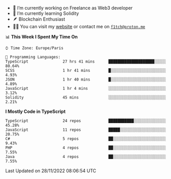 - 🔭 I’m currently working on Freelance as Web3 developer
- 🌱 I’m currently learning Solidity
- 🪶 Blockchain Enthusiast
- 👨‍💻 You can visit my [website](https://f1tch.xyz) or contact me on [`f1tch@proton.me`](mailto:f1tch@proton.me)

<!--START_SECTION:waka-->
📊 **This Week I Spent My Time On** 

```text
⌚︎ Time Zone: Europe/Paris

💬 Programming Languages: 
TypeScript               27 hrs 41 mins      ████████████████████░░░░░   80.64% 
SCSS                     1 hr 41 mins        █░░░░░░░░░░░░░░░░░░░░░░░░   4.93% 
JSON                     1 hr 40 mins        █░░░░░░░░░░░░░░░░░░░░░░░░   4.89% 
JavaScript               1 hr 4 mins         ░░░░░░░░░░░░░░░░░░░░░░░░░   3.12% 
Solidity                 45 mins             ░░░░░░░░░░░░░░░░░░░░░░░░░   2.21%

```

**I Mostly Code in TypeScript** 

```text
TypeScript               24 repos            ███████████░░░░░░░░░░░░░░   45.28% 
JavaScript               11 repos            █████░░░░░░░░░░░░░░░░░░░░   20.75% 
C#                       5 repos             ██░░░░░░░░░░░░░░░░░░░░░░░   9.43% 
PHP                      4 repos             ██░░░░░░░░░░░░░░░░░░░░░░░   7.55% 
Java                     4 repos             ██░░░░░░░░░░░░░░░░░░░░░░░   7.55%

```



 Last Updated on 28/11/2022 08:06:54 UTC
<!--END_SECTION:waka-->
